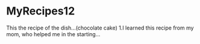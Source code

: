 # MyRecipes12
This the recipe of the dish...(chocolate cake)
1.I learned this recipe  from my mom, who helped me in the starting...